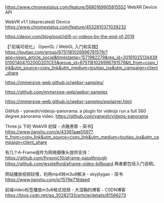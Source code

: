 https://www.chromestatus.com/feature/5680169905815552
WebXR Device API

WebVR v1.1 (deprecated)
Device
https://www.chromestatus.com/feature/4532810371039232


https://deovr.com/blog/post/id/6-vr-videos-by-the-end-of-2019

【「前端可视化」 OpenGL / WebGL 入门和实践】https://toutiao.com/group/6751181026996781579/?app=news_article_social&timestamp=1571982279&req_id=201910251344390100140470200D2D1CE5&group_id=6751181026996781579&tt_from=copy_link&utm_source=copy_link&utm_medium=toutiao_ios&utm_campaign=client_share


https://immersive-web.github.io/webxr-samples/


https://github.com/immersive-web/webxr-samples

https://immersive-web.github.io/webxr-samples/explainer.html

GitHub - yanwsh/videojs-panorama: a plugin for videojs run a full 360 degree panorama video.
https://github.com/yanwsh/videojs-panorama


Three.js 下的 WebVR 初探 - 点融黑帮 - 简书】https://www.jianshu.com/p/43361aae0597?tt_from=copy_link&utm_source=copy_link&utm_medium=toutiao_ios&utm_campaign=client_share


有几个A-Frame组件为网络摄像头提供支持：
https://github.com/flysonic10/aframe-passthrough
https://github.com/jesstelford/aframe-video-billboard
两者都包括入门说明。


网站播放视频较慢，利用mp4转m3u8解决 - skyjilygao - 简书
https://www.jianshu.com/p/1579e716daed


前端video标签播放m3u8格式视频 - 大湿胸的博客 - CSDN博客
https://blog.csdn.net/qq_30282133/article/details/81566273
